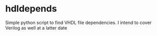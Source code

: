 # hdldepends
Simple python script to find VHDL file dependencies. I intend to cover Verilog as well at a latter date
